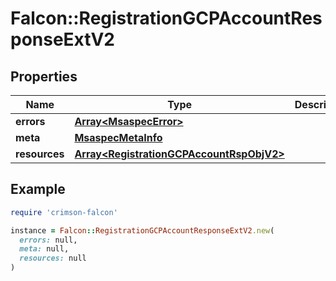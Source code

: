 # Falcon::RegistrationGCPAccountResponseExtV2

## Properties

| Name | Type | Description | Notes |
| ---- | ---- | ----------- | ----- |
| **errors** | [**Array&lt;MsaspecError&gt;**](MsaspecError.md) |  |  |
| **meta** | [**MsaspecMetaInfo**](MsaspecMetaInfo.md) |  |  |
| **resources** | [**Array&lt;RegistrationGCPAccountRspObjV2&gt;**](RegistrationGCPAccountRspObjV2.md) |  |  |

## Example

```ruby
require 'crimson-falcon'

instance = Falcon::RegistrationGCPAccountResponseExtV2.new(
  errors: null,
  meta: null,
  resources: null
)
```

